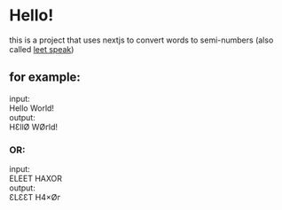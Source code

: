 # Hello!

this is a project that uses nextjs to convert words to semi-numbers
(also called [leet speak](<(https://en.wikipedia.org/wiki/Leet)>))

## for example:

input:<br />
Hello World!<br />
output:<br />
HƐllØ WØгld!

### OR:

input:<br />
ELEET HAXOR<br />
output:<br />
ƐLƐƐT H4×Øг
